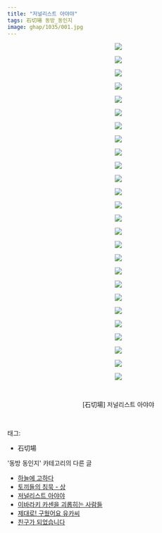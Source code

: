 ```yaml
---
title: "저널리스트 아야야"
tags: 石切場 동방_동인지
image: ghap/1035/001.jpg
---
```

<div class="article">
<p style="text-align: center; clear: none; float: none;"><img src="{{ site.nasurl }}/ghap/1035/001.jpg"/></p>
<p style="text-align: center; clear: none; float: none;"><img src="{{ site.nasurl }}/ghap/1035/002.jpg"/></p>
<p style="text-align: center; clear: none; float: none;"><img src="{{ site.nasurl }}/ghap/1035/003.jpg"/></p>
<p style="text-align: center; clear: none; float: none;"><img src="{{ site.nasurl }}/ghap/1035/004.jpg"/></p>
<p style="text-align: center; clear: none; float: none;"><img src="{{ site.nasurl }}/ghap/1035/005.jpg"/></p>
<p style="text-align: center; clear: none; float: none;"><img src="{{ site.nasurl }}/ghap/1035/006.jpg"/></p>
<p style="text-align: center; clear: none; float: none;"><img src="{{ site.nasurl }}/ghap/1035/007.jpg"/></p>
<p style="text-align: center; clear: none; float: none;"><img src="{{ site.nasurl }}/ghap/1035/008.jpg"/></p>
<p style="text-align: center; clear: none; float: none;"><img src="{{ site.nasurl }}/ghap/1035/009.jpg"/></p>
<p style="text-align: center; clear: none; float: none;"><img src="{{ site.nasurl }}/ghap/1035/010.jpg"/></p>
<p style="text-align: center; clear: none; float: none;"><img src="{{ site.nasurl }}/ghap/1035/011.jpg"/></p>
<p style="text-align: center; clear: none; float: none;"><img src="{{ site.nasurl }}/ghap/1035/012.jpg"/></p>
<p style="text-align: center; clear: none; float: none;"><img src="{{ site.nasurl }}/ghap/1035/013.jpg"/></p>
<p style="text-align: center; clear: none; float: none;"><img src="{{ site.nasurl }}/ghap/1035/014.jpg"/></p>
<p style="text-align: center; clear: none; float: none;"><img src="{{ site.nasurl }}/ghap/1035/015.jpg"/></p>
<p style="text-align: center; clear: none; float: none;"><img src="{{ site.nasurl }}/ghap/1035/016.jpg"/></p>
<p style="text-align: center; clear: none; float: none;"><img src="{{ site.nasurl }}/ghap/1035/017.jpg"/></p>
<p style="text-align: center; clear: none; float: none;"><img src="{{ site.nasurl }}/ghap/1035/018.jpg"/></p>
<p style="text-align: center; clear: none; float: none;"><img src="{{ site.nasurl }}/ghap/1035/019.jpg"/></p>
<p style="text-align: center; clear: none; float: none;"><img src="{{ site.nasurl }}/ghap/1035/020.jpg"/></p>
<p style="text-align: center; clear: none; float: none;"><img src="{{ site.nasurl }}/ghap/1035/021.jpg"/></p>
<p style="text-align: center; clear: none; float: none;"><img src="{{ site.nasurl }}/ghap/1035/022.jpg"/></p>
<p style="text-align: center; clear: none; float: none;"><img src="{{ site.nasurl }}/ghap/1035/023.jpg"/></p>
<p style="text-align: center; clear: none; float: none;"><img src="{{ site.nasurl }}/ghap/1035/024.jpg"/></p>
<p style="text-align: center; clear: none; float: none;"><img src="{{ site.nasurl }}/ghap/1035/025.jpg"/></p>
<p style="text-align: center; clear: none; float: none;"><img src="{{ site.nasurl }}/ghap/1035/026.jpg"/></p>
<p style="text-align: center; clear: none; float: none;"><br/></p>
<p style="text-align: center; clear: none; float: none;">[石切場] 저널리스트 아야야</p>
<p><br/></p>
</div><div class="tagTrail">
<p>태그: </p>
<ul>
<li>石切場</li>
</ul>
</div><div class="another">
<p>'동방 동인지' 카테고리의 다른 글</p>
<ul>
<li><a href="/2016-07-23-ghap_1038">하늘에 고하다</a></li>
<li><a href="/2016-07-23-ghap_1037">토끼들의 침묵 - 상</a></li>
<li><a href="/2016-07-23-ghap_1035">저널리스트 아야야</a></li>
<li><a href="/2016-07-23-ghap_1034">이바라키 카센을 괴롭히는 사람들</a></li>
<li><a href="/2016-07-23-ghap_1033">제대로! 구웠어요 유카씨</a></li>
<li><a href="/2016-07-23-ghap_1026">친구가 되었습니다</a></li>
</ul>
</div><div class="cb_module cb_fluid">
<div class="cb_wrt cb_profile">
</div><!-- commentList close -->
</div>
<br/>
<p id="refer"></p>
<br/>
